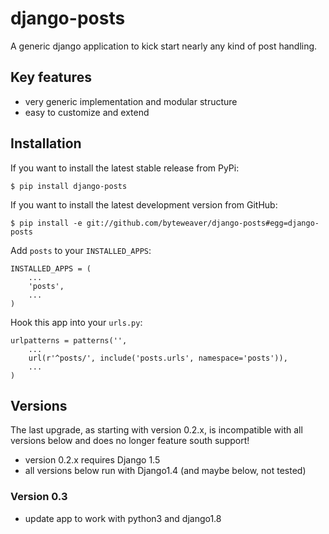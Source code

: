 django-posts
============

A generic django application to kick start nearly any kind of post handling.

## Key features

* very generic implementation and modular structure
* easy to customize and extend

## Installation

If you want to install the latest stable release from PyPi:

    $ pip install django-posts

If you want to install the latest development version from GitHub:

    $ pip install -e git://github.com/byteweaver/django-posts#egg=django-posts

Add `posts` to your `INSTALLED_APPS`:

    INSTALLED_APPS = (
        ...
        'posts',
        ...
    )

Hook this app into your ``urls.py``:

    urlpatterns = patterns('',
        ...
        url(r'^posts/', include('posts.urls', namespace='posts')),
        ...
    )

## Versions

The last upgrade, as starting with version 0.2.x, is incompatible with all versions below and does no longer feature south support!

- version 0.2.x requires Django 1.5
- all versions below run with Django1.4 (and maybe below, not tested)

### Version 0.3

- update app to work with python3 and django1.8
